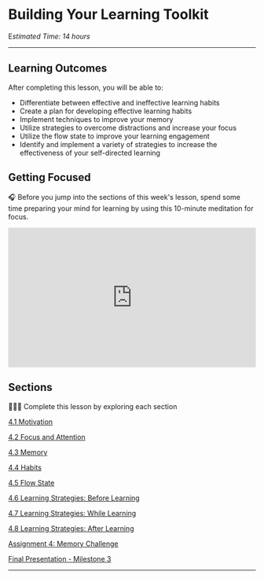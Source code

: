 # Building Your Learning Toolkit

E*stimated Time: 14 hours*

---

## **Learning Outcomes**

After completing this lesson, you will be able to:

- Differentiate between effective and ineffective learning habits
- Create a plan for developing effective learning habits
- Implement techniques to improve your memory
- Utilize strategies to overcome distractions and increase your focus
- Utilize the flow state to improve your learning engagement
- Identify and implement a variety of strategies to increase the effectiveness of your self-directed learning

## Getting Focused

<aside>


🎧 Before you jump into the sections of this week's lesson, spend some time preparing your mind for learning by using this 10-minute meditation for focus.

</aside>

<div style="position: relative; padding-bottom: 56.25%; height: 0;"><iframe src="https://www.youtube.com/embed/ZEYuSRHgmCg" title="YouTube video player" frameborder="0" allow="accelerometer; autoplay; clipboard-write; encrypted-media; gyroscope; picture-in-picture" allowfullscreen style="position: absolute; top: 0; left: 0; width: 100%; height: 100%;"></iframe></div>

## Sections

<aside>


👩🏿‍🏫 Complete this lesson by exploring each section

</aside>

[4.1 Motivation](/optimizing-your-learning/building-your-learning-toolkit/motivation.md)

[4.2 Focus and Attention](/optimizing-your-learning/building-your-learning-toolkit/focus-and-attention.md)

[4.3 Memory](/optimizing-your-learning/building-your-learning-toolkit/memory.md)

[4.4 Habits](/optimizing-your-learning/building-your-learning-toolkit/habits.md)

[4.5 Flow State](/optimizing-your-learning/building-your-learning-toolkit/flow-state.md)

[4.6 Learning Strategies: Before Learning](/optimizing-your-learning/building-your-learning-toolkit/learning-strategies-before-learning.md)

[4.7 Learning Strategies: While Learning](/optimizing-your-learning/building-your-learning-toolkit/learning-strategies-while-learning.md)

[4.8 Learning Strategies: After Learning](/optimizing-your-learning/building-your-learning-toolkit/learning-strategies-after-learning.md)

[Assignment 4: Memory Challenge](/optimizing-your-learning/building-your-learning-toolkit/assignment-4-memory-challenge.md)

[Final Presentation - Milestone 3](/optimizing-your-learning/building-your-learning-toolkit/final-presentation-milestone-3.md)

<!-- [Wrap up](/optimizing-your-learning/building-your-learning-toolkit/wrap-up.md) -->

---
